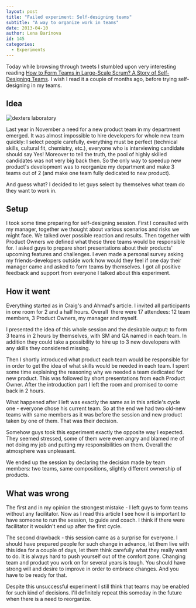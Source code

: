 ```yaml
---
layout: post
title: "Failed experiment: Self-designing teams"
subtitle: "A way to organize work in teams"
date: 2013-04-10
author: Lena Barinova
id: 145
categories:
  - Experiments
---
```


Today while browsing through tweets I stumbled upon very interesting reading [How to Form Teams in Large-Scale Scrum? A Story of Self-Designing Teams](http://scrumalliance.org/articles/514-how-to-form-teams-in-largescale-scrum-a-story-of-selfdesigning-teams). I wish I read it a couple of months ago, before trying self-designing in my teams.

## Idea

<img src="{{ site.baseurl }}/img/post_img/dexters_laboratory.png" alt="dexters laboratory" class="left" />

Last year in November a need for a new product team in my department emerged. It was almost impossible to hire developers for whole new team quickly: I select people carefully, everything must be perfect (technical skills, cultural fit, chemistry, etc.), everyone who is interviewing candidate should say Yes! Moreover to tell the truth, the pool of highly skilled candidates was not very big back then. So the only way to speedup new product's development was to reorganize my department and make 3 teams out of 2 (and make one team fully dedicated to new product).

And guess what? I decided to let guys select by themselves what team do they want to work in.

## Setup

I took some time preparing for self-designing session. First I consulted with my manager, together we thought about various scenarios and risks we might face. We talked over possible reaction and results. Then together with Product Owners we defined what these three teams would be responsible for. I asked guys to prepare short presentations about their products' upcoming features and challenges. I even made a personal survey asking my friends-developers outside work how would they feel if one day their manager came and asked to form teams by themselves. I got all positive feedback and support from everyone I talked about this experiment.

## How it went

Everything started as in Craig's and Ahmad's article. I invited all participants in one room for 2 and a half hours. Overall  there were 17 attendees: 12 team members, 3 Product Owners, my manager and myself.

I presented the idea of this whole session and the desirable output: to form 3 teams in 2 hours by themselves, with SM and QA named in each team. In addition they could take a possibility to hire up to 3 new developers with any skills they considered missing.

Then I shortly introduced what product each team would be responsible for in order to get the idea of what skills would be needed in each team. I spent some time explaining the reasoning why we needed a team dedicated for new product. This was followed by short presentations from each Product Owner. After the introduction part I left the room and promised to come back in 2 hours.

What happened after I left was exactly the same as in this article's cycle one - everyone chose his current team. So at the end we had two old-new teams with same members as it was before the session and new product taken by one of them. That was their decision.

Somehow guys took this experiment exactly the opposite way I expected. They seemed stressed, some of them were even angry and blamed me of not doing my job and putting my responsibilities on them. Overall the atmosphere was unpleasant.

We ended up the session by declaring the decision made by team members: two teams, same compositions, slightly different ownership of products.

## What was wrong

The first and in my opinion the strongest mistake - I left guys to form teams without any facilitator. Now as I read this article I see how it is important to have someone to run the session, to guide and coach. I think if there were facilitator it wouldn't end up after the first cycle.

The second drawback - this session came as a surprise for everyone. I should have prepared people for such change in advance, let them live with this idea for a couple of days, let them think carefully what they really want to do. It is always hard to push yourself out of the comfort zone. Changing team and product you work on for several years is tough. You should have strong will and desire to improve in order to embrace changes. And you have to be ready for that.

Despite this unsuccessful experiment I still think that teams may be enabled for such kind of decisions. I'll definitely repeat this someday in the future when there is a need to reorganize.